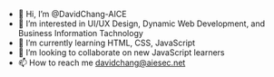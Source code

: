 - 👋 Hi, I’m @DavidChang-AICE
- 👀 I’m interested in UI/UX Design, Dynamic Web Development, and Business Information Tachnology
- 🌱 I’m currently learning HTML, CSS, JavaScript
- 💞️ I’m looking to collaborate on new JavaScript learners
- 📫 How to reach me davidchang@aiesec.net

<!---
DavidChang-AICE/DavidChang-AICE is a ✨ special ✨ repository because its `README.md` (this file) appears on your GitHub profile.
You can click the Preview link to take a look at your changes.
--->
